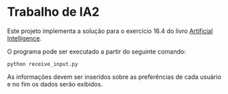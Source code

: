 # Trabalho de IA2

Este projeto implementa a solução para o exercício 16.4 do livro [Artificial Intelligence](https://www.amazon.com.br/Intelig%C3%AAncia-Artificial-Peter-Norvig/dp/8535237011/ref=asc_df_8535237011/?tag=googleshopp00-20&linkCode=df0&hvadid=379818118214&hvpos=&hvnetw=g&hvrand=10695796350806305295&hvpone=&hvptwo=&hvqmt=&hvdev=c&hvdvcmdl=&hvlocint=&hvlocphy=9074243&hvtargid=pla-670945116435&psc=1).

O programa pode ser executado a partir do seguinte comando:

```
python receive_input.py
```

As informações devem ser inseridos sobre as preferências de cada usuário e no fim os dados serão exibidos.
